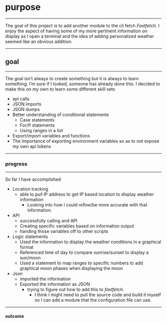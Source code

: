 # purpose
---
 The goal of this project is to add another module to the cli fetch *Fastfetch.* I enjoy the aspect of having some of my more pertinent information on display as I open a terminal and the idea of adding personalized weather seemed like an obvious addition. 

---
## goal
---
The goal isn’t always to create something but it is always to learn something. I’m sure if I looked, someone has already done this. I decided to make this on my own to learn some different skill sets
- api calls
- JSON imports
- JSON dumps
- Better understanding of conditional statements 
	- Case statements
	- For/If statements 
	- Using ranges in a list
- Export/import variables and functions 
- The Importance of exporting environment variables so as to not expose my own api tokens
---
### progress 
---
So far I have accomplished 
- Location tracking
	- able to pull IP address to get IP based location to display weather information 
		- Looking into how I could refine/be more accurate with that information. 
- API 
	- successfully calling and API 
	- Creating specific variables based on information output 
	- handing those variables off to other scripts 
- Logic statements
	- Used the information to display the weather conditions in a graphical format
	- Referenced time of day to compare sunrise/sunset to display a sun/moon
	- Used a statement to map ranges to specific numbers to add graphical moon phases when displaying the moon
- Json
	- imported the information 
	- Exported the information as JSON 
		- trying to figure out how to add this to *fastfetch.*
			- I think I might need to pull the source code and build it myself so I can add a module that the configuration file can use. 

---
#### outcome
